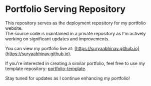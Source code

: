 # Portfolio Serving Repository

This repository serves as the deployment repository for my portfolio website.  
The source code is maintained in a private repository as I'm actively working on significant updates and improvements.

You can view my portfolio live at: [https://suryaabhinav.github.io](https://suryaabhinav.github.io).

If you're interested in creating a similar portfolio, feel free to use my template repository: [portfolio-template](https://github.com/suryaabhinav/portfolio-template).

Stay tuned for updates as I continue enhancing my portfolio!

